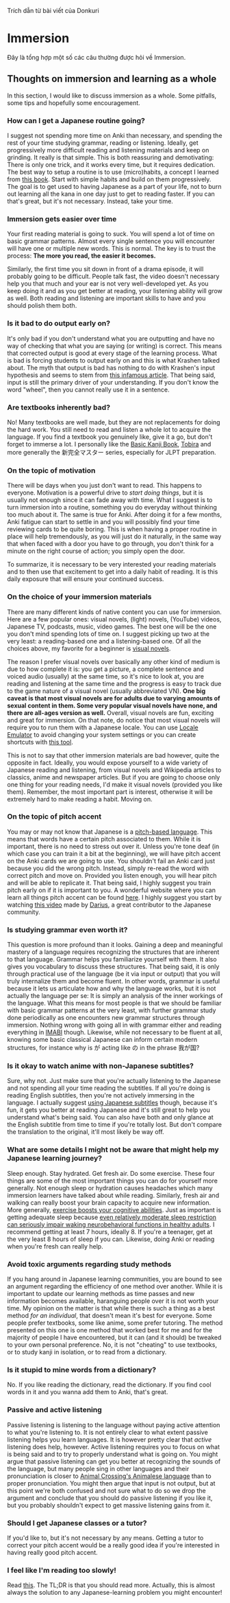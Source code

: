 Trích dẫn từ bài viết của Donkuri

# Immersion

Đây là tổng hợp một số các câu thường được hỏi về Immersion.

## Thoughts on immersion and learning as a whole

In this section, I would like to discuss immersion as a whole. Some pitfalls, some tips and hopefully some encouragement.

### How can I get a Japanese routine going?

I suggest not spending more time on Anki than necessary, and spending the rest of your time studying grammar, reading or listening. Ideally, get progressively more difficult reading and listening materials and keep on grinding. It really is that simple. This is both reassuring and demotivating: There is only one trick, and it works every time, but it requires dedication. The best way to setup a routine is to use (micro)habits, a concept I learned from [this book](https://www.goodhabitsbadhabits.com/). Start with simple habits and build on them progressively. The goal is to get used to having Japanese as a part of your life, not to burn out learning all the kana in one day just to get to reading faster. If you can that's great, but it's not necessary. Instead, take your time.

### Immersion gets easier over time

Your first reading material is going to suck. You will spend a lot of time on basic grammar patterns. Almost every single sentence you will encounter will have one or multiple new words. This is normal. The key is to trust the process: **The more you read, the easier it becomes.**

Similarly, the first time you sit down in front of a drama episode, it will probably going to be difficult. People talk fast, the video doesn't necessary help you that much and your ear is not very well-developed yet. As you keep doing it and as you get better at reading, your listening ability will grow as well. Both reading and listening are important skills to have and you should polish them both.

### Is it bad to do output early on?

It's only bad if you don't understand what you are outputting and have no way of checking that what you are saying (or writing) is correct. This means that corrected output is good at every stage of the learning process. What is bad is forcing students to output early on and this is what Krashen talked about. The myth that output is bad has nothing to do with Krashen's input hypothesis and seems to stem from [this infamous article](https://www.antimoon.com/how/mistakes-damage.htm). That being said, input is still the primary driver of your understanding. If you don't know the word "wheel", then you cannot really use it in a sentence.

### Are textbooks inherently bad?

No! Many textbooks are well made, but they are not replacements for doing the hard work. You still need to read and listen a whole lot to acquire the language. If you find a textbook you genuinely like, give it a go, but don't forget to immerse a lot. I personally like the [Basic Kanji Book](https://www.amazon.com/Basic-Kanji-Book-Vol-1/dp/4893580914), [Tobira](https://www.9640.jp/nihongo/en/detail/?447) and more generally the 新完全マスター series, especially for JLPT preparation.

### On the topic of motivation

There will be days when you just don't want to read. This happens to everyone. Motivation is a powerful drive to _start doing things_, but it is usually not enough since it can fade away with time. What I suggest is to turn immersion into a routine, something you do everyday without thinking too much about it. The same is true for Anki. After doing it for a few months, Anki fatigue can start to settle in and you will possibly find your time reviewing cards to be quite boring. This is when having a proper routine in place will help tremendously, as you will just do it naturally, in the same way that when faced with a door you have to go through, you don't think for a minute on the right course of action; you simply open the door.

To summarize, it is necessary to be very interested your reading materials and to then use that excitement to get into a daily habit of reading. It is this daily exposure that will ensure your continued success.

### On the choice of your immersion materials

There are many different kinds of native content you can use for immersion. Here are a few popular ones: visual novels, (light) novels, (YouTube) videos, Japanese TV, podcasts, music, video games. The best one will be the one you don't mind spending lots of time on. I suggest picking up two at the very least: a reading-based one and a listening-based one. Of all the choices above, my favorite for a beginner is [visual novels](https://en.wikipedia.org/wiki/Visual_novel).

The reason I prefer visual novels over basically any other kind of medium is due to how complete it is: you get a picture, a complete sentence and voiced audio (usually) at the same time, so it's nice to look at, you are reading and listening at the same time and the progress is easy to track due to the game nature of a visual novel (usually abbreviated VN). **One big caveat is that most visual novels are for adults due to varying amounts of sexual content in them. Some very popular visual novels have none, and there are all-ages version as well.** Overall, visual novels are fun, exciting and great for immersion. On that note, do notice that most visual novels will require you to run them with a Japanese locale. You can use [Locale Emulator](https://github.com/xupefei/Locale-Emulator) to avoid changing your system settings or you can create shortcuts with [this tool](https://github.com/Svintooo/LEShortcutCreator).

This is not to say that other immersion materials are bad however, quite the opposite in fact. Ideally, you would expose yourself to a wide variety of Japanese reading and listening, from visual novels and Wikipedia articles to classics, anime and newspaper articles. But if you are going to choose only one thing for your reading needs, I'd make it visual novels (provided you like them). Remember, the most important part is interest, otherwise it will be extremely hard to make reading a habit. Moving on.

### On the topic of pitch accent

You may or may not know that Japanese is a [pitch-based language](https://en.wikipedia.org/wiki/Japanese_pitch_accent). This means that words have a certain pitch associated to them. While it is important, there is no need to stress out over it. Unless you're tone deaf (in which case you can train it a bit at the beginning), we will have pitch accent on the Anki cards we are going to use. You shouldn't fail an Anki card just because you did the wrong pitch. Instead, simply re-read the word with correct pitch and move on. Provided you listen enough, you will hear pitch and will be able to replicate it. That being said, I highly suggest you train pitch early on if it is important to you. A wonderful website where you can learn all things pitch accent can be found [here](https://xythh.github.io/). I highly suggest you start by watching [this video](https://www.youtube.com/watch?v=I-dRbTnLmBY) made by [Darius](https://github.com/djahandarie), a great contributor to the Japanese community.

### Is studying grammar even worth it?

This question is more profound than it looks. Gaining a deep and meaningful mastery of a language requires recognizing the structures that are inherent to that language. Grammar helps you familiarize yourself with them. It also gives you vocabulary to discuss these structures. That being said, it is only through practical use of the language (be it via input or output) that you will truly internalize them and become fluent. In other words, grammar is useful because it lets us articulate how and why the language works, but it is not actually the language per se: It is simply an analysis of the inner workings of the language. What this means for most people is that we should be familiar with basic grammar patterns at the very least, with further grammar study done periodically as one encounters new grammar structures through immersion. Nothing wrong with going all in with grammar either and reading everything in [IMABI](https://www.imabi.org) though. Likewise, while not necessary to be fluent at all, knowing some basic classical Japanese can inform certain modern structures, for instance why is が acting like の in the phrase 我が国?

### Is it okay to watch anime with non-Japanese subtitles?

Sure, why not. Just make sure that you're actually listening to the Japanese and not spending all your time reading the subtitles. If all you're doing is reading English subtitles, then you're not actively immersing in the language. I actually suggest [using Japanese subtitles](https://kitsunekko.net/dirlist.php?dir=subtitles%2Fjapanese%2F) though, because it's fun, it gets you better at reading Japanese and it's still great to help you understand what's being said. You can also have both and only glance at the English subtitle from time to time if you're totally lost. But don't compare the translation to the original, it'll most likely be way off.

### What are some details I might not be aware that might help my Japanese learning journey?

Sleep enough. Stay hydrated. Get fresh air. Do some exercise. These four things are some of the most important things you can do for yourself more generally. Not enough sleep or hydration causes headaches which many immersion learners have talked about while reading. Similarly, fresh air and walking can really boost your brain capacity to acquire new information. More generally, [exercise boosts your cognitive abilities](https://pubmed.ncbi.nlm.nih.gov/28666827/). Just as important is getting adequate sleep because [even relatively moderate sleep restriction can seriously impair waking neurobehavioral functions in healthy adults](https://pubmed.ncbi.nlm.nih.gov/12683469/). I recommend getting at least 7 hours, ideally 8. If you're a teenager, get at the very least 8 hours of sleep if you can. Likewise, doing Anki or reading when you're fresh can really help.

### Avoid toxic arguments regarding study methods

If you hang around in Japanese learning communities, you are bound to see an argument regarding the efficiency of one method over another. While it is important to update our learning methods as time passes and new information becomes available, haranguing people over it is not worth your time. My opinion on the matter is that while there is such a thing as a best method _for an individual_, that doesn't mean it's best for everyone. Some people prefer textbooks, some like anime, some prefer tutoring. The method presented on this one is one method that worked best for me and for the majority of people I have encountered, but it can (and it should) be tweaked to your own personal preference. No, it is not "cheating" to use textbooks, or to study kanji in isolation, or to read from a dictionary.

### Is it stupid to mine words from a dictionary?

No. If you like reading the dictionary, read the dictionary. If you find cool words in it and you wanna add them to Anki, that's great.

### Passive and active listening

Passive listening is listening to the language without paying active attention to what you're listening to. It is not entirely clear to what extent passive listening helps you learn languages. It is however pretty clear that _active_ listening does help, however. Active listening requires you to focus on what is being said and to try to properly understand what is going on. You might argue that passive listening can get you better at recognizing the sounds of the language, but many people sing in other languages and their pronunciation is closer to [Animal Crossing's Animalese language](https://www.youtube.com/watch?v=IKMjg2fEGgE) than to proper pronunciation. You might then argue that input is not output, but at this point we're both confused and not sure what to do so we drop the argument and conclude that you should do passive listening if you like it, but you probably shouldn't expect to get massive listening gains from it.

### Should I get Japanese classes or a tutor?

If you'd like to, but it's not necessary by any means. Getting a tutor to correct your pitch accent would be a really good idea if you're interested in having really good pitch accent.

### I feel like I'm reading too slowly!

Read [this](https://learnjapanese.moe/readingtips/#reading-speed-tips-and-tricks). The TL;DR is that you should read more. Actually, this is almost always the solution to any Japanese-learning problem you might encounter!
